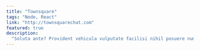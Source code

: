 ```yaml
---
title: "Townsquare"
tags: "Node, React"
link: "http://townsquarechat.com"
featured: true
description:
  "Soluta ante? Provident vehicula vulputate facilisi nihil posuere numquam duis, modi eiusmod varius porro parturient."
---
```

